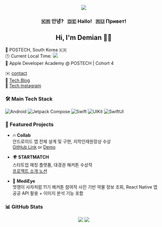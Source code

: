 <!-- 🔥 애니메이션 배너 (색상 커스터마이징) -->
<p align="center">
  <img src="https://capsule-render.vercel.app/api?type=waving&color=0:4facfe,100:00f2fe&height=280&section=header&text=Support%20Your%20Life%20By%20My%20Creation&fontSize=45&fontAlign=50&fontAlignY=40&desc=Crafting%20Focus%20With%20Code&descSize=20&descAlign=50&descAlignY=65"/>
</p>

<h3 align="center">🇰🇷 안녕? &nbsp; 🇩🇪 Hallo! &nbsp; 🇷🇺 Привет!</h3>
<h2 align="center">Hi, I'm Demian 🧑‍💻</h2>

<p align="center">

  <!-- 📍 Location -->
📍 POSTECH, South Korea 🇰🇷 <br>
🕒 Current Local Time: <img src="https://img.shields.io/badge/KST-UTC%2B9-blue?style=flat-square" /> <br>
🍎 Apple Developer Academy @ POSTECH | Cohort 4 <br>

✉️ <a href="mailto:demianyoo7003@gmail.com">contact</a> <br>
📝 <a href="https://medium.com/@ykm7003">Tech Blog</a> <br>
📸 <a href="https://www.instagram.com/yoo_the_creator">Tech Instagram</a>

</p>

### 🛠 Main Tech Stack

![Android](https://img.shields.io/badge/Android-3DDC84?style=flat&logo=android&logoColor=white)
![Jetpack Compose](https://img.shields.io/badge/Jetpack_Compose-4285F4?style=flat&logo=android&logoColor=white)
![Swift](https://img.shields.io/badge/Swift-F05138?style=flat&logo=swift&logoColor=white)
![UIKit](https://img.shields.io/badge/UIKit-000000?style=flat&logo=apple&logoColor=white)
![SwiftUI](https://img.shields.io/badge/SwiftUI-007AFF?style=flat&logo=swift&logoColor=white)

### 💼 Featured Projects

- 🔥 **Collab**  
  안드로이드 앱 전체 설계 및 구현, 지학인재원장상 수상  
  [GitHub Link](https://github.com/YooGyeongMo/Collab) or [Demo](https://your-demo-link.com)

- 🌍 **STARTMATCH**  
  스타트업 매칭 플랫폼, 대경권 해커톤 수상작  
  [프로젝트 소개 노션](https://your-notion-link.com)

- 💊 **MediEye**  
  멋쟁이 사자처럼 11기 해커톤 참여작
  사진 기반 약물 정보 조회, React Native 앱  
  공공 API 활용 + 이미지 분석 기능 포함
  

### 📊 GitHub Stats

<p align="center">
  <img src="https://github-readme-stats.vercel.app/api?username=YooGyeongMo&show_icons=true&theme=radical" />
  <img src="https://github-readme-stats.vercel.app/api/top-langs/?username=YooGyeongMo&layout=compact&theme=radical" />
</p>









